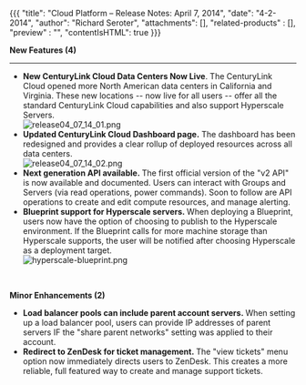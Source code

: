 {{{
  "title": "Cloud Platform – Release Notes: April 7, 2014",
  "date": "4-2-2014",
  "author": "Richard Seroter",
  "attachments": [],
  "related-products" : [],
  "preview" : "",
  "contentIsHTML": true
}}}

<p><strong>New Features (4)</strong>
</p>
<hr />
<ul>
  <li><strong>New CenturyLink Cloud Data Centers Now Live</strong>. The CenturyLink Cloud opened more North American data centers in California and Virginia. These new locations -- now live for all users -- offer all the standard CenturyLink Cloud capabilities
    and also support Hyperscale Servers.
    <br /><img src="https://t3n.zendesk.com/attachments/token/vrxjXWoFjKGkvsZltCOBrY60A/?name=release04_07_14_01.png" alt="release04_07_14_01.png" />
  </li>
  <li><strong>Updated CenturyLink Cloud Dashboard page.</strong>&nbsp;The dashboard has been redesigned and provides a clear rollup of deployed resources across all data centers.
    <br /><img src="https://t3n.zendesk.com/attachments/token/h0hMAPQTnDhETwG96MiI6V3iz/?name=release04_07_14_02.png" alt="release04_07_14_02.png" />
  </li>
  <li><strong>Next generation API available.&nbsp;</strong>The first official version of the "v2 API" is now available and documented. Users can interact with Groups and Servers (via read operations, power commands). Soon to follow are API operations to create
    and edit compute resources, and manage alerting.</li>
  <li><strong>Blueprint support for Hyperscale servers.&nbsp;</strong>When deploying a Blueprint, users now have the option of choosing to publish to the Hyperscale environment. If the Blueprint calls for more machine storage than Hyperscale supports, the
    user will be notified after choosing Hyperscale as a deployment target.
    <br /><img src="https://t3n.zendesk.com/attachments/token/NIHKPsn0RycWnckAkowV83eDR/?name=hyperscale-blueprint.png" alt="hyperscale-blueprint.png" />
  </li>
</ul>
<p>&nbsp;</p>
<p><strong>Minor Enhancements (2)</strong>
</p>
<ul>
  <li><strong>Load balancer pools can include parent account servers.&nbsp;</strong>When setting up a load balancer pool, users can provide IP addresses of parent servers IF the "share parent networks" setting was applied to their account.</li>
  <li><strong>Redirect to ZenDesk for ticket management.&nbsp;</strong>The "view tickets" menu option now immediately directs users to ZenDesk. This creates a more reliable, full featured way to create and manage support tickets.</li>
</ul>